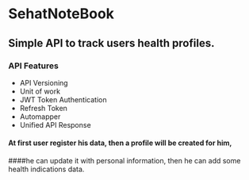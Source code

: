 # SehatNoteBook
## Simple API to track users health profiles.

### API Features
+ API Versioning
+ Unit of work
+ JWT Token Authentication
+ Refresh Token
+ Automapper
+ Unified API Response
  
#### At first user register his data, then a profile will be created for him, 
####he can update it with personal information, then he can add some health indications data.
  
